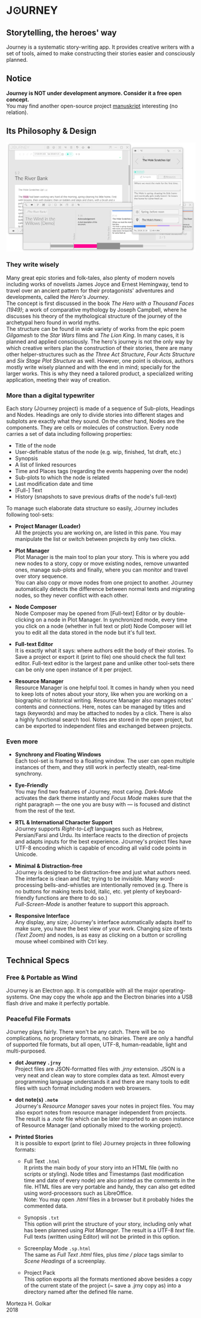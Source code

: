 # J⊙URNEY
## Storytelling, the heroes' way

Journey is a systematic story-writing app. It provides creative writers with a set of tools, aimed to make constructing their stories easier and consciously planned.

## Notice
**Journey is NOT under development anymore. Consider it a free open concept.**  
You may find another open-source project [manuskript](https://github.com/olivierkes/manuskript) interesting (no relation).

## Its Philosophy & Design

![](./docs/media/intro_big_shot.png)

### They write wisely

Many great epic stories and folk-tales, also plenty of modern novels including works of novelists James Joyce and Ernest Hemingway, tend to travel over an ancient pattern for their protagonists' adventures and developments, called the *Hero's Journey*.  
The concept is first discussed in the book *The Hero with a Thousand Faces (1949)*; a work of comparative mythology by Joseph Campbell, where he discusses his theory of the mythological structure of the journey of the archetypal hero found in world myths.  
The structure can be found in wide variety of works from the epic poem *Gilgamesh* to the *Star Wars* films and *The Lion King*. In many cases, it is planned and applied consciously.
The hero's journey is not the only way by which creative writers plan the construction of their stories, there are many other helper-structures such as *the Three Act Structure*, *Four Acts Structure* and *Six Stage Plot Structure* as well. However, one point is obvious, authors mostly write wisely planned and with the end in mind; specially for the larger works. This is why they need a tailored product, a specialized writing application, meeting their way of creation.  

### More than a digital typewriter
Each story (J⊙urney project) is made of a sequence of Sub-plots, Headings and Nodes. Headings are only to divide stories into different stages and subplots are exactly what they sound. On the other hand, Nodes are the components. They are cells or molecules of construction. Every node carries a set of data including following properties:  
- Title of the node
- User-definable status of the node (e.g. wip, finished, 1st draft, etc.)
- Synopsis
- A list of linked resources
- Time and Places tags (regarding the events happening over the node)
- Sub-plots to which the node is related
- Last modification date and time
- [Full-] Text
- History (snapshots to save previous drafts of the node's full-text)

To manage such elaborate data structure so easily, J⊙urney includes following tool-sets:

- **Project Manager (Loader)**  
	All the projects you are working on, are listed in this pane. You may manipulate the list or switch between projects by only two clicks.

- **Plot Manager**  
	Plot Manager is the main tool to plan your story. This is where you add new nodes to a story, copy or move existing nodes, remove unwanted ones, manage sub-plots and finally, where you can monitor and travel over story sequence.  
	You can also copy or move nodes from one project to another. J⊙urney automatically detects the difference between normal texts and migrating nodes, so they never conflict with each other.

- **Node Composer**  
	Node Composer may be opened from [Full-text] Editor or by double-clicking on a node in Plot Manager. In synchronized mode, every time you click on a node (whether in full text or plot) Node Composer will let you to edit all the data stored in the node but it's full text.

- **Full-text Editor**  
	It is exactly what it says: where authors edit the body of their stories. To Save a project or export it (print to file) one should check the full text editor. Full-text editor is the largest pane and unlike other tool-sets there can be only one open instance of it per project.

- **Resource Manager**  
	Resource Manager is one helpful tool. It comes in handy when you need to keep lots of notes about your story, like when you are working on a biographic or historical writing. Resource Manager also manages notes' contents and connections. Here, notes can be managed by titles and tags (keywords) and may be attached to nodes by a click. There is also a highly functional search tool. Notes are stored in the open project, but can be exported to independent files and exchanged between projects.

### Even more

- **Synchrony and Floating Windows**  
	Each tool-set is framed to a floating window. The user can open multiple instances of them, and they still work in perfectly stealth, real-time synchrony.

- **Eye-Friendly**  
	You may find two features of J⊙urney, most caring. *Dark-Mode* activates the dark theme instantly and *Focus Mode* makes sure that the right paragraph — the one you are busy with — is focused and distinct from the rest of the text.

- **RTL & International Character Support**  
	J⊙urney supports *Right-to-Left* languages such as Hebrew, Persian/Farsi and Urdu. Its interface reacts to the direction of projects and adapts inputs for the best experience.
	J⊙urney's project files have UTF-8 encoding which is capable of encoding all valid code points in Unicode.

- **Minimal & Distraction-free**  
	J⊙urney is designed to be distraction-free and just what authors need. The interface is clean and flat; trying to be invisible. Many word-processing bells-and-whistles are intentionally removed (e.g. There is no buttons for making texts bold, italic, etc. yet  plenty of keyboard-friendly functions are there to do so.)  
	*Full-Screen-Mode* is another feature to support this approach.

- **Responsive Interface**  
	Any display, any size; J⊙urney's interface automatically adapts itself to make sure, you have the best view of your work. Changing size of texts *(Text Zoom)* and nodes, is as easy as clicking on a button or scrolling mouse wheel combined with Ctrl key.

## Technical Specs
### Free & Portable as Wind

J⊙urney is an Electron app. It is compatible with all the major operating-systems. One may copy the whole app and the Electron binaries into a USB flash drive and make it perfectly portable.  

### Peaceful File Formats

J⊙urney plays fairly. There won't be any catch. There will be no complications, no proprietary formats, no binaries. There are only a handful of supported file formats, but all open, UTF-8, human-readable, light and multi-purposed.  

- **dot Journey `.jrny`**  
	Project files are JSON-formatted files with *.jrny* extension. JSON is a very neat and clean way to store complex data as text. Almost every programming language understands it and there are many tools to edit files with such format including modern web browsers.

- **dot note(s) `.note`**  
	J⊙urney's *Resource Manager* saves your notes in project files. You may also export notes from resource manager independent from projects. The result is a *.note* file which can be later imported to an open instance of Resource Manager (and optionally mixed to the working project).

- **Printed Stories**  
	It is possible to export (print to file) J⊙urney projects in three following formats:
	* Full Text `.html`  
		It prints the main body of your story into an HTML file (with no scripts or styling). Node titles and Timestamps (last modification time and date of every node) are also printed as the comments in the file. HTML files are very portable and handy, they can also get edited using word-processors such as LibreOffice.  
		Note: You may open *.html* files in a browser but it probably hides the commented data.

	* Synopsis `.txt`  
		This option will print the structure of your story, including only what has been planned using *Plot Manager*. The result is a UTF-8 *text* file. Full texts (written using Editor) will not be printed in this option.

	* Screenplay Mode `.sp.html`  
		The same as *Full Text .html* files, plus *time / place* tags similar to *Scene Headings* of a screenplay.

	* Project Pack  
		This option exports all the formats mentioned above besides a copy of the current state of the project (~ save a .jrny copy as) into a directory named after the defined file name.
  
  
Morteza H. Golkar  
2018
